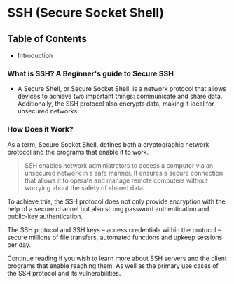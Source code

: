 # SSH (Secure Socket Shell)

## Table of Contents
- Introduction


### What is SSH? A Beginner's guide to Secure SSH
- A Secure Shell, or Secure Socket Shell, is a network protocol that allows devices to achieve two important things: communicate and share data. Additionally, the SSH protocol also encrypts data, making it ideal for unsecured networks.

### How Does it Work?


As a term, Secure Socket Shell, defines both a cryptographic network protocol and the programs that enable it to work.

> SSH enables network administrators to access a computer via an unsecured network in a safe manner. It ensures a secure connection that allows it to operate and manage remote computers without worrying about the safety of shared data.  

To achieve this, the SSH protocol does not only provide encryption with the help of a secure channel but also strong password authentication and public-key authentication.

The SSH protocol and SSH keys – access credentials within the protocol – secure millions of file transfers, automated functions and upkeep sessions per day. 

Continue reading if you wish to learn more about SSH servers and the client programs that enable reaching them. As well as the primary use cases of the SSH protocol and its vulnerabilities.




